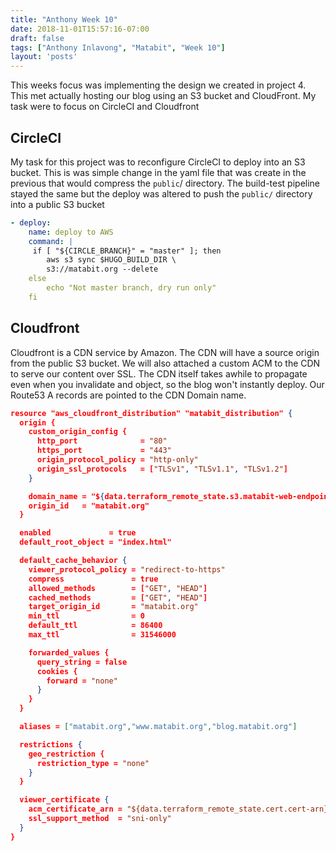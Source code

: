 ```yaml
---
title: "Anthony Week 10"
date: 2018-11-01T15:57:16-07:00
draft: false
tags: ["Anthony Inlavong", "Matabit", "Week 10"]
layout: 'posts'
---
```

This weeks focus was implementing the design we created in project 4. This met actually hosting our blog using an S3 bucket and CloudFront. My task were to focus on CircleCI and Cloudfront

## CircleCI
My task for this project was to reconfigure CircleCI to deploy into an S3 bucket. This is was simple change in the yaml file that was create in the previous that would compress the `public`/ directory. The build-test pipeline stayed the same but the deploy was altered to push the `public/` directory into a public S3 bucket

```yaml
- deploy:
    name: deploy to AWS
    command: |
     if [ "${CIRCLE_BRANCH}" = "master" ]; then
        aws s3 sync $HUGO_BUILD_DIR \
        s3://matabit.org --delete
    else
        echo "Not master branch, dry run only"
    fi
```

## Cloudfront
Cloudfront is a CDN service by Amazon. The CDN will have a source origin from the public S3 bucket. We will also attached a custom ACM to the CDN to serve our content over SSL. The CDN itself takes awhile to propagate even when you invalidate and object, so the blog won't instantly deploy. Our Route53 A records are pointed to the CDN Domain name. 

```json
resource "aws_cloudfront_distribution" "matabit_distribution" {
  origin {
    custom_origin_config {
      http_port              = "80"
      https_port             = "443"
      origin_protocol_policy = "http-only"
      origin_ssl_protocols   = ["TLSv1", "TLSv1.1", "TLSv1.2"]
    }

    domain_name = "${data.terraform_remote_state.s3.matabit-web-endpoint}"
    origin_id   = "matabit.org"
  }

  enabled             = true
  default_root_object = "index.html"

  default_cache_behavior {
    viewer_protocol_policy = "redirect-to-https"
    compress               = true
    allowed_methods        = ["GET", "HEAD"]
    cached_methods         = ["GET", "HEAD"]
    target_origin_id       = "matabit.org"
    min_ttl                = 0
    default_ttl            = 86400
    max_ttl                = 31546000

    forwarded_values {
      query_string = false
      cookies {
        forward = "none"
      }
    }
  }

  aliases = ["matabit.org","www.matabit.org","blog.matabit.org"]

  restrictions {
    geo_restriction {
      restriction_type = "none"
    }
  }

  viewer_certificate {
    acm_certificate_arn = "${data.terraform_remote_state.cert.cert-arn}"
    ssl_support_method  = "sni-only"
  }
}
```
